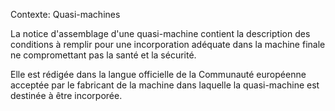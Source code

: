 Contexte: Quasi-machines

La notice d'assemblage d'une quasi-machine contient la description des conditions à remplir pour une incorporation adéquate dans la machine finale ne compromettant pas la santé et la sécurité.

Elle est rédigée dans la langue officielle de la Communauté européenne acceptée par le fabricant de la machine dans laquelle la quasi-machine est destinée à être incorporée.
